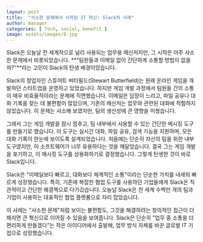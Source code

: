 ```yaml
---
layout: post
title:  "사소한 문제에서 시작된 IT 혁신: Slack의 사례"
author: manager
categories: [ Tech, social, benefit ]
image: assets/images/8.jpg
---
```

Slack은 오늘날 전 세계적으로 널리 사용되는 업무용 메신저지만, 그 시작은 아주 사소한 문제에서 비롯되었습니다. **"팀원들과 이메일 없이 간단하게 소통할 방법이 없을까?"**라는 고민이 Slack의 탄생 배경이었습니다.

Slack의 창업자인 스튜어트 버터필드(Stewart Butterfield)는 원래 온라인 게임을 개발하던 스타트업을 운영하고 있었습니다. 하지만 게임 개발 과정에서 팀원들 간의 소통이 매우 비효율적이라는 문제에 직면했습니다. 이메일은 답장이 느리고, 파일 공유나 대화 기록을 찾는 데 불편함이 많았으며, 기존의 메신저는 업무와 관련된 대화에 적합하지 않았습니다. 이 문제는 사소해 보였지만, 팀의 생산성에 큰 영향을 미쳤습니다.

그래서 그는 게임 개발을 잠시 멈추고, 팀 내부에서 사용할 수 있는 간단한 메시징 도구를 만들기로 했습니다. 이 도구는 실시간 대화, 파일 공유, 검색 기능을 지원하며, 모든 대화 기록이 한눈에 보이도록 설계되었습니다. 처음에는 단순히 자신의 팀을 위한 내부 도구였지만, 이 소프트웨어가 너무 유용하다는 것을 깨달았습니다. 결국 그는 게임 개발을 포기하고, 이 메시징 도구를 상용화하기로 결정했습니다. 그렇게 탄생한 것이 바로 Slack입니다.

Slack은 "이메일보다 빠르고, 대화보다 체계적인 소통"이라는 단순한 가치를 내세워 빠르게 성장했습니다. 특히, 기존에 복잡한 협업 도구를 사용하던 기업들에게 Slack은 직관적이고 간단한 해결책으로 다가갔습니다. 오늘날 Slack은 전 세계 수백만 개의 팀과 기업이 사용하는 대표적인 협업 플랫폼으로 자리 잡았습니다.

이 사례는 "사소한 문제"처럼 보이는 불편함도, 그것을 해결하려는 창의적인 접근이 더해지면 큰 혁신으로 이어질 수 있음을 보여줍니다. Slack은 단순히 "업무 중 소통을 더 편리하게 만들겠다"는 작은 아이디어에서 출발해, 업무 방식 자체를 바꾼 글로벌 IT 기업으로 성장했습니다.
